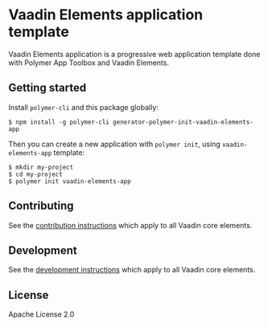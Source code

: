 # Vaadin Elements application template

Vaadin Elements application is a progressive web application template done with Polymer App Toolbox and Vaadin Elements.

## Getting started

Install `polymer-cli` and this package globally:

    $ npm install -g polymer-cli generator-polymer-init-vaadin-elements-app

Then you can create a new application with `polymer init`, using `vaadin-elements-app` template:

    $ mkdir my-project
    $ cd my-project
    $ polymer init vaadin-elements-app

## Contributing

See the [contribution instructions](https://github.com/vaadin/vaadin-core-elements#contributing) which apply to all Vaadin core elements.

## Development

See the [development instructions](https://github.com/vaadin/vaadin-core-elements#development) which apply to all Vaadin core elements.

## License

Apache License 2.0
